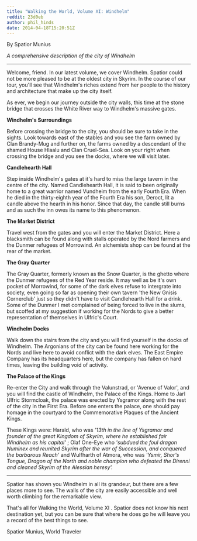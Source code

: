```yaml
---
title: "Walking the World, Volume XI: Windhelm"
reddit: 23d0eb
author: phil_hinds
date: 2014-04-18T15:20:51Z
---
```


By Spatior Munius

*A comprehensive description of the city of Windhelm*
***

Welcome, friend. In our latest volume, we cover Windhelm. Spatior could not be more pleased to be at the oldest city in Skyrim. In the course of our tour, you'll see that Windhelm's riches extend from her people to the history and architecture that make up the city itself.

As ever, we begin our journey outside the city walls, this time at the stone bridge that crosses the White River way to Windhelm's massive gates.

**Windhelm's Surroundings**

Before crossing the bridge to the city, you should be sure to take in the sights. Look towards east of the stables and you see the farm owned by Clan Brandy-Mug and further on, the farms owned by a descendant of the shamed House Hlaalu and Clan Cruel-Sea. Look on your right when crossing the bridge and you see the docks, where we will visit later.

**Candlehearth Hall**

Step inside Windhelm's gates at it's hard to miss the large tavern in the centre of the city. Named Candlehearth Hall, it is said to been originally home to a great warrior named Vundheim from the early Fourth Era. When he died in the thirty-eighth year of the Fourth Era his son, Deroct, lit a candle above the hearth in his honor. Since that day, the candle still burns and as such the inn owes its name to this phenomenon.

**The Market District**

Travel west from the gates and you will enter the Market District. Here a blacksmith can be found along with stalls operated by the Nord farmers and the Dunmer refugees of Morrowind. An alchemists shop can be found at the rear of the market.

**The Gray Quarter**

The Gray Quarter, formerly known as the Snow Quarter, is the ghetto where the Dunmer refugees of the Red Year reside. It may well as be it's own pocket of Morrowind, for some of the dark elves refuse to intergrate into society, even going so far as opening their own tavern 'the New Gnisis Cornerclub' just so they didn't have to visit Candlehearth Hall for a drink. Some of the Dunmer I met complained of being forced to live in the slums, but scoffed at my suggestion if working for the Nords to give a better representation of themselves in Ulfric's Court.


**Windhelm Docks**

Walk down the stairs from the city and you will find yourself in the docks of Windhelm. The Argonians of the city can be found here working for the Nords and live here to avoid conflict with the dark elves. The East Empire Company has its headquarters here, but the company has fallen on hard times, leaving the building void of activity.

**The Palace of the Kings**

Re-enter the City and walk through the Valunstrad, or 'Avenue of Valor', and you will find the castle of Windhelm, the Palace of the Kings. Home to Jarl Ulfric Stormcloak, the palace was erected by Ysgramor along with the rest of the city in the First Era. Before one enters the palace, one should pay homage in the courtyard to the Commemorative Plaques of the Ancient Kings. 

These Kings were: Harald, who was *'13th in the line of Ysgramor and founder of the great Kingdom of Skyrim, where he established fair Windhelm as his capital'* ; Olaf One-Eye who *'subdued the foul dragon Numinex and reunited Skyrim after the war of Succession, and conquered the barbarous Reach'* and Wulfharth of Atmora, who was *'Ysmir, Shor's Tongue, Dragon of the North and noble champion who defeated the Direnni and cleaned Skyrim of the Alessian heresy'.*
***
Spatior has shown you Windhelm in all its grandeur, but there are a few places more to see. The walls of the city are easily accessible and well worth climbing for the remarkable view. 

That's all for Walking the World, Volume XI . Spatior does not know his next destination yet, but you can be sure that where he does go he will leave you a record of the best things to see.

Spatior Munius, World Traveler

